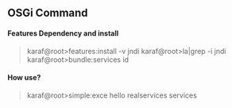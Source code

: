 ## OSGi Command

#### Features Dependency and install
>karaf@root>features:install -v jndi
>karaf@root>la|grep -i jndi
>karaf@root>bundle:services id

#### How use?
>karaf@root>simple:exce <tab>
	hello realservices services
	